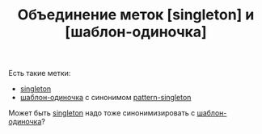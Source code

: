 ﻿---
title: "Объединение меток [singleton] и [шаблон-одиночка]"
se.owner.user_id: 507426
se.owner.display_name: "wchistow"
se.owner.link: "https://ru.meta.stackoverflow.com/users/507426/wchistow"
se.link: "https://ru.meta.stackoverflow.com/questions/12696/%d0%9e%d0%b1%d1%8a%d0%b5%d0%b4%d0%b8%d0%bd%d0%b5%d0%bd%d0%b8%d0%b5-%d0%bc%d0%b5%d1%82%d0%be%d0%ba-singleton-%d0%b8-%d1%88%d0%b0%d0%b1%d0%bb%d0%be%d0%bd-%d0%be%d0%b4%d0%b8%d0%bd%d0%be%d1%87%d0%ba%d0%b0"
se.question_id: 12696
se.post_type: question
---
<p>Есть такие метки:</p>
<ul>
<li><a href="https://ru.stackoverflow.com/questions/tagged/singleton" class="post-tag" title="показать вопросы с меткой [singleton]" aria-label="показать вопросы с меткой [singleton]" rel="tag" aria-labelledby="tag-singleton-tooltip-container">singleton</a></li>
<li><a href="https://ru.stackoverflow.com/questions/tagged/%d1%88%d0%b0%d0%b1%d0%bb%d0%be%d0%bd-%d0%be%d0%b4%d0%b8%d0%bd%d0%be%d1%87%d0%ba%d0%b0" class="post-tag" title="показать вопросы с меткой [шаблон-одиночка]" aria-label="показать вопросы с меткой [шаблон-одиночка]" rel="tag" aria-labelledby="tag-шаблон-одиночка-tooltip-container">шаблон-одиночка</a> с синонимом <a href="https://ru.stackoverflow.com/questions/tagged/pattern-singleton" class="post-tag" title="показать вопросы с меткой [pattern-singleton]" aria-label="показать вопросы с меткой [pattern-singleton]" rel="tag" aria-labelledby="tag-pattern-singleton-tooltip-container">pattern-singleton</a></li>
</ul>
<p>Может быть <a href="https://ru.stackoverflow.com/questions/tagged/singleton" class="post-tag" title="показать вопросы с меткой [singleton]" aria-label="показать вопросы с меткой [singleton]" rel="tag" aria-labelledby="tag-singleton-tooltip-container">singleton</a> надо тоже синонимизировать с <a href="https://ru.stackoverflow.com/questions/tagged/%d1%88%d0%b0%d0%b1%d0%bb%d0%be%d0%bd-%d0%be%d0%b4%d0%b8%d0%bd%d0%be%d1%87%d0%ba%d0%b0" class="post-tag" title="показать вопросы с меткой [шаблон-одиночка]" aria-label="показать вопросы с меткой [шаблон-одиночка]" rel="tag" aria-labelledby="tag-шаблон-одиночка-tooltip-container">шаблон-одиночка</a>?</p>
